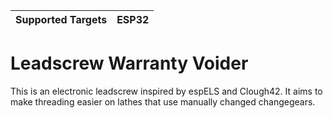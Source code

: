 | Supported Targets | ESP32 |
| ----------------- | ----- |

# Leadscrew Warranty Voider

This is an electronic leadscrew inspired by espELS and Clough42. It aims to make threading easier on lathes that use manually changed changegears.

